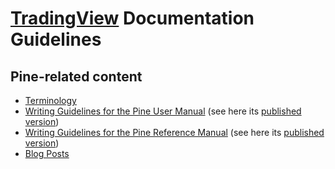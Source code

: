 # [TradingView](https://www.tradingview.com/) Documentation Guidelines



## Pine-related content

- [Terminology](https://github.com/tradingview/documentation-guidelines/tree/main/PineTerminology)
- [Writing Guidelines for the Pine User Manual](https://github.com/tradingview/documentation-guidelines/tree/main/PineUserManual) (see here its [published version](https://www.tradingview.com/pine-script-docs/en/v5/index.html))
- [Writing Guidelines for the Pine Reference Manual](https://github.com/tradingview/documentation-guidelines/tree/main/PineReferenceManual) (see here its [published version](https://www.tradingview.com/pine-script-reference/v5/))
- [Blog Posts](https://github.com/tradingview/documentation-guidelines/tree/main/PineBlogPosts)
